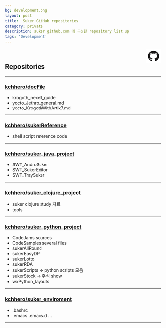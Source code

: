 ```yaml
---
bg: development.png
layout: post
title:  Suker GitHub repositories
category: private
description: suker github.com 에 구성한 repository list up
tags: 'Development'
---
```


<img src="/assets/images/github_icon.png" width="48" align="right"/>
<br>

## Repositories

---

### [kchhero/docFile](https://github.com/kchhero/docFiles)
- krogoth_nexell_guide
- yocto_Jethro_general.md
- yocto_KrogothWithArtik7.md

---

### [kchhero/sukerReference](https://github.com/kchhero/sukerReference)
- shell script reference code

---

### [kchhero/suker_java_project](https://github.com/kchhero/suker_java_project)
- SWT_AndroSuker
- SWT_SukerEditor
- SWT_TraySuker

---

### [kchhero/suker_clojure_project](https://github.com/kchhero/suker_clojure_project)
- suker clojure study 자료
- tools

---

### [kchhero/suker_python_project](https://github.com/kchhero/suker_python_project)
- CodeJams sources
- CodeSamples   several files
- sukerAllRound
- sukerEasyDP
- sukerLotto
- sukerRDA
- sukerScripts -> python scripts 모음
- sukerStock -> 주식 show
- wxPython_layouts

---

### [kchhero/suker_enviroment](https://github.com/kchhero/suker_enviroment)
- .bashrc
- .emacs .emacs.d ...

---

